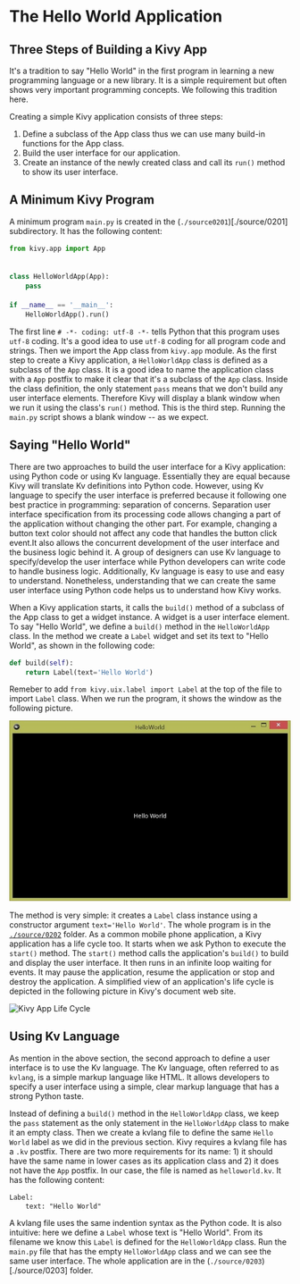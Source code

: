 # The Hello World Application
## Three Steps of Building a Kivy App
It's a tradition to say "Hello World" in the first program in learning
a new programming language or a new library. It is a simple requirement
but often shows very important programming concepts. We following
this tradition here. 

Creating a simple Kivy application consists of three steps:

1. Define a subclass of the App class thus we can use many build-in
functions for the App class. 
2. Build the user interface for our application. 
3. Create an instance of the newly created class and call its `run()` 
method to show its user interface. 

## A Minimum Kivy Program
A minimum program `main.py` is created in the (`./source0201`)[./source/0201] 
subdirectory. It has the following content: 

```python
from kivy.app import App


class HelloWorldApp(App):
    pass

if __name__ == '__main__':
    HelloWorldApp().run()
```

The first line `# -*- coding: utf-8 -*-` tells Python that this program
uses `utf-8` coding. It's a good idea to use `utf-8` coding for all 
program code and strings. Then we import the App class from `kivy.app` 
module. As the first step to create a Kivy application, 
a `HelloWorldApp` class is defined as a subclass of the `App` class.
It is a good idea to name the application class with a `App` postfix
to make it clear that it's a subclass of the `App` class. 
Inside the class definition, the only statement `pass` means that 
we don't build any user interface elements. Therefore Kivy will 
display a blank window when we run it using the class's `run()` method.
This is the third step. Running the `main.py` script shows 
a blank window -- as we expect. 

## Saying "Hello World" 
There are two approaches to build the user interface for a Kivy application: 
using Python code or using Kv language. Essentially they are equal because
Kivy will translate Kv definitions into Python code. However, using 
Kv language to specify the user interface is preferred because it 
following one best practice in programming: separation of concerns. 
Separation user interface specification from its processing code 
allows changing a part of the application without changing the other part.
For example, changing a button text color should not affect any code 
that handles the button click event.It also allows the concurrent 
development of the user interface and the business logic behind it. 
A group of designers can use Kv language to specify/develop the user 
interface while Python developers can write code to handle business
logic. Additionally, Kv language is easy to use and easy to understand. 
Nonetheless, understanding that we can create the same user interface
using Python code helps us to understand how Kivy works. 

When a Kivy application starts, it calls the `build()` method of 
a subclass of the App class to get a widget instance. A widget is 
a user interface element. To say "Hello World", we define a 
`build()` method in the `HelloWorldApp` class. In the method we create 
a `Label` widget and set its text to "Hello World", as shown in the 
following code: 

```python
def build(self):
    return Label(text='Hello World')
```

Remeber to add `from kivy.uix.label import Label` at the top of the
file to import `Label` class. When we run the program, 
it shows the window as the following picture. 

![Hello World Window](./images/0202.jpg)

The method is very simple: it creates a `Label` class instance
using a constructor argument `text='Hello World'`. The whole 
program is in the [`./source/0202`](./source/0202) folder. As a common mobile phone application, 
a Kivy application has a life cycle too. It starts when we ask Python
to execute the `start()` method. The `start()` method calls the 
application's `build()` to build and display the user interface. It 
then runs in an infinite loop waiting for events. It may pause the 
application, resume the application or stop and destroy the application.
A simplified view of an application's life cycle is depicted in 
the following picture in Kivy's document web site.

![Kivy App Life Cycle](http://kivy.org/docs/_images/Kivy_App_Life_Cycle.png)

## Using Kv Language
As mention in the above section, the second approach to define a 
user interface is to use the Kv language. The Kv language, often referred 
to as `kvlang`, is a simple markup language like HTML. It allows developers
to specify a user interface using a simple, clear markup language that has
a strong Python taste. 

Instead of defining a `build()` method in the `HelloWorldApp` class, 
we keep the `pass` statement as the only statement in the `HelloWorldApp` 
class to make it an empty class. Then we create a kvlang file to 
define the same `Hello World` label as we did in the previous section. 
Kivy requires a kvlang file has a `.kv` postfix. There are two more 
requirements for its name: 1) it should have the same name
in lower cases as its application class  and 2) it does not have 
the `App` postfix. In our case, the file is named as `helloworld.kv`.
It has the following content:

```
Label:
    text: "Hello World"
```
    
A kvlang file uses the same indention syntax as the Python code.
It is also intuitive: here we define a `Label` whose text is "Hello World". 
From its filename we know this `Label` is defined for the `HelloWorldApp` 
class. Run the `main.py` file that has the empty `HelloWorldApp` 
class and we can see the same user interface. The whole application 
are in the (`./source/0203`)[./source/0203] folder. 
